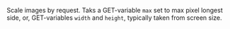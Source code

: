 Scale images by request.
Taks a GET-variable `max` set to max pixel longest side,
or,
GET-variables `width` and `height`, typically taken from screen size.